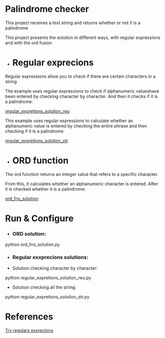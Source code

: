 # Palindrome checker

This project receives a text string and returns whether or not it is a palindrome

This project presents the solution in different ways, with regular expressions and with the ord fusion

- # Regular exprecions

Regular expressions allow you to check if there are certain characters in a string

The example uses regular expressions to check if alphanumeric values ​​have been entered by checking character by character. And then it checks if it is a palindrome:

[regular_expretions_solution_reu](https://github.com/kevin-pb/python-proyect-palindromes/blob/main/src/regular_expretions_solution_reu.py)

This example uses regular expressions to calculate whether an alphanumeric value is entered by checking the entire phrase and then checking if it is a palindrome

[regular_expretions_solution_str](https://github.com/kevin-pb/python-proyect-palindromes/blob/main/src/regular_expretions_solution_str.py)

- # ORD function

The ord function returns an integer value that refers to a specific character.

From this, it calculates whether an alphanumeric character is entered. After it is checked whether it is a palindrome:

[ord_fns_solution](https://github.com/kevin-pb/python-proyect-palindromes/blob/main/src/ord_fns_solution.py)

# Run & Configure

- ### ORD solution:

python ord_fns_solution.py

- ### Regular exxprecions solutions:

- Solution checking character by character:

python regular_expretions_solution_reu.py

- Solution checking all the string:

python regular_expretions_solution_str.py

# References

[Try regulars exprecions](https://www.w3schools.com/python/trypython.asp?filename=demo_regex)